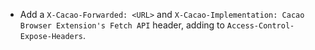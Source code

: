 * Add a `X-Cacao-Forwarded: <URL>` and `X-Cacao-Implementation: Cacao Browser Extension's Fetch API` header, adding to `Access-Control-Expose-Headers`.
